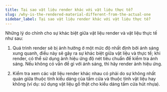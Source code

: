 ```yaml
---
title: Tại sao vật liệu render khác với vật liệu thực tế?
slug: /why-is-the-rendered-material-different-from-the-actual-one
sidebar_label: Tại sao vật liệu render khác với vật liệu thực tế?
---
```


Những lý do chính cho sự khác biệt giữa vật liệu render và vật liệu thực tế như sau:

1. Quá trình render sẽ bị ảnh hưởng ở một mức độ nhất định bởi ánh sáng xung quanh, điều này sẽ gây ra sự khác biệt giữa vật liệu và thực tế; khi render, có thể sử dụng ảnh hiệu ứng độ nét tiêu chuẩn để kiểm tra ánh sáng. Nếu không có vấn đề gì với ánh sáng, thì hãy render ảnh hiệu ứng.

2. Kiểm tra xem các vật liệu render khác nhau có phải do sự không nhất quán giữa thuộc tính kiểu dáng của tấm cửa và thuộc tính vật liệu hay không (ví dụ: sử dụng vật liệu gỗ thật cho kiểu dáng tấm cửa hút nhựa).